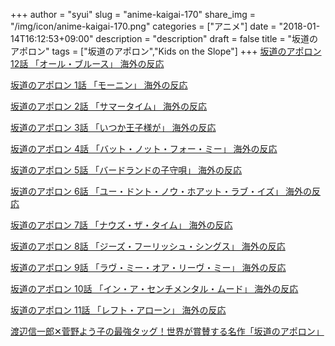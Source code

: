 +++
author = "syui"
slug = "anime-kaigai-170"
share_img = "/img/icon/anime-kaigai-170.png"
categories = ["アニメ"]
date = "2018-01-14T16:12:53+09:00"
description = "description"
draft = false
title = "坂道のアポロン"
tags = ["坂道のアポロン","Kids on the Slope"]
+++
<a href="http://blog.livedoor.jp/kaigai_no/archives/10211229.html" rel="nofollow" target="_blank" title="坂道のアポロン 12話 「オール・ブルース」 海外の反応">坂道のアポロン 12話 「オール・ブルース」 海外の反応</a>

<a href="http://blog.livedoor.jp/kaigai_no/archives/5507395.html" rel="nofollow" target="_blank" title="坂道のアポロン 1話 「モーニン」 海外の反応">坂道のアポロン 1話 「モーニン」 海外の反応</a>

<a href="http://blog.livedoor.jp/kaigai_no/archives/6002118.html" rel="nofollow" target="_blank" title="坂道のアポロン 2話 「サマータイム」 海外の反応">坂道のアポロン 2話 「サマータイム」 海外の反応</a>

<a href="http://blog.livedoor.jp/kaigai_no/archives/6391749.html" rel="nofollow" target="_blank" title="坂道のアポロン 3話 「いつか王子様が」 海外の反応">坂道のアポロン 3話 「いつか王子様が」 海外の反応</a>

<a href="http://blog.livedoor.jp/kaigai_no/archives/6635733.html" rel="nofollow" target="_blank" title="坂道のアポロン 4話 「バット・ノット・フォー・ミー」 海外の反応">坂道のアポロン 4話 「バット・ノット・フォー・ミー」 海外の反応</a>

<a href="http://blog.livedoor.jp/kaigai_no/archives/6903133.html" rel="nofollow" target="_blank" title="坂道のアポロン 5話 「バードランドの子守唄」 海外の反応">坂道のアポロン 5話 「バードランドの子守唄」 海外の反応</a>

<a href="http://blog.livedoor.jp/kaigai_no/archives/7227922.html" rel="nofollow" target="_blank" title="坂道のアポロン 6話 「ユー・ドント・ノウ・ホアット・ラブ・イズ」 海外の反応">坂道のアポロン 6話 「ユー・ドント・ノウ・ホアット・ラブ・イズ」 海外の反応</a>

<a href="http://blog.livedoor.jp/kaigai_no/archives/7563807.html" rel="nofollow" target="_blank" title="坂道のアポロン 7話 「ナウズ・ザ・タイム」 海外の反応">坂道のアポロン 7話 「ナウズ・ザ・タイム」 海外の反応</a>

<a href="http://blog.livedoor.jp/kaigai_no/archives/8017945.html" rel="nofollow" target="_blank" title="坂道のアポロン 8話 「ジーズ・フーリッシュ・シングス」 海外の反応">坂道のアポロン 8話 「ジーズ・フーリッシュ・シングス」 海外の反応</a>

<a href="http://blog.livedoor.jp/kaigai_no/archives/8590842.html" rel="nofollow" target="_blank" title="坂道のアポロン 9話 「ラヴ・ミー・オア・リーヴ・ミー」 海外の反応">坂道のアポロン 9話 「ラヴ・ミー・オア・リーヴ・ミー」 海外の反応</a>

<a href="http://blog.livedoor.jp/kaigai_no/archives/9007959.html" rel="nofollow" target="_blank" title="坂道のアポロン 10話 「イン・ア・センチメンタル・ムード」 海外の反応">坂道のアポロン 10話 「イン・ア・センチメンタル・ムード」 海外の反応</a>

<a href="http://blog.livedoor.jp/kaigai_no/archives/9463810.html" rel="nofollow" target="_blank" title="坂道のアポロン 11話 「レフト・アローン」 海外の反応">坂道のアポロン 11話 「レフト・アローン」 海外の反応</a>

<a href="http://golden-zipangu.jp/japan-aporon1017" rel="nofollow" target="_blank" title="渡辺信一郎✕菅野よう子の最強タッグ！世界が賞賛する名作「坂道のアポロン」">渡辺信一郎✕菅野よう子の最強タッグ！世界が賞賛する名作「坂道のアポロン」</a>
